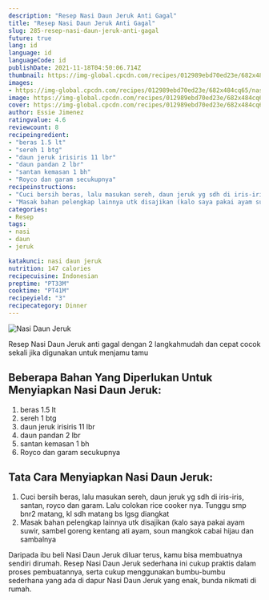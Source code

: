 ```yaml
---
description: "Resep Nasi Daun Jeruk Anti Gagal"
title: "Resep Nasi Daun Jeruk Anti Gagal"
slug: 285-resep-nasi-daun-jeruk-anti-gagal
future: true
lang: id
language: id
languageCode: id
publishDate: 2021-11-18T04:50:06.714Z 
thumbnail: https://img-global.cpcdn.com/recipes/012989ebd70ed23e/682x484cq65/nasi-daun-jeruk-foto-resep-utama.png
images:
- https://img-global.cpcdn.com/recipes/012989ebd70ed23e/682x484cq65/nasi-daun-jeruk-foto-resep-utama.png
image: https://img-global.cpcdn.com/recipes/012989ebd70ed23e/682x484cq65/nasi-daun-jeruk-foto-resep-utama.png
cover: https://img-global.cpcdn.com/recipes/012989ebd70ed23e/682x484cq65/nasi-daun-jeruk-foto-resep-utama.png
author: Essie Jimenez
ratingvalue: 4.6
reviewcount: 8
recipeingredient:
- "beras 1.5 lt"
- "sereh 1 btg"
- "daun jeruk irisiris 11 lbr"
- "daun pandan 2 lbr"
- "santan kemasan 1 bh"
- "Royco dan garam secukupnya"
recipeinstructions:
- "Cuci bersih beras, lalu masukan sereh, daun jeruk yg sdh di iris-iris, santan, royco dan garam. Lalu colokan rice cooker nya. Tunggu smp bnr2 matang, kl sdh matang bs lgsg diangkat"
- "Masak bahan pelengkap lainnya utk disajikan (kalo saya pakai ayam suwir, sambel goreng kentang ati ayam, soun mangkok cabai hijau dan sambalnya"
categories:
- Resep
tags:
- nasi
- daun
- jeruk

katakunci: nasi daun jeruk 
nutrition: 147 calories
recipecuisine: Indonesian
preptime: "PT33M"
cooktime: "PT41M"
recipeyield: "3"
recipecategory: Dinner
---
```



![Nasi Daun Jeruk](https://img-global.cpcdn.com/recipes/012989ebd70ed23e/682x484cq65/nasi-daun-jeruk-foto-resep-utama.png)

Resep Nasi Daun Jeruk  anti gagal dengan 2 langkahmudah dan cepat cocok sekali jika digunakan untuk menjamu tamu

<!--inarticleads1-->

## Beberapa Bahan Yang Diperlukan Untuk Menyiapkan Nasi Daun Jeruk:

1. beras 1.5 lt
1. sereh 1 btg
1. daun jeruk irisiris 11 lbr
1. daun pandan 2 lbr
1. santan kemasan 1 bh
1. Royco dan garam secukupnya



<!--inarticleads2-->

## Tata Cara Menyiapkan Nasi Daun Jeruk:

1. Cuci bersih beras, lalu masukan sereh, daun jeruk yg sdh di iris-iris, santan, royco dan garam. Lalu colokan rice cooker nya. Tunggu smp bnr2 matang, kl sdh matang bs lgsg diangkat
1. Masak bahan pelengkap lainnya utk disajikan (kalo saya pakai ayam suwir, sambel goreng kentang ati ayam, soun mangkok cabai hijau dan sambalnya




Daripada ibu beli  Nasi Daun Jeruk  diluar terus, kamu  bisa membuatnya sendiri dirumah. Resep  Nasi Daun Jeruk  sederhana ini cukup praktis dalam proses pembuatannya, serta cukup menggunakan bumbu-bumbu sederhana yang ada di dapur  Nasi Daun Jeruk  yang enak, bunda nikmati di rumah.
